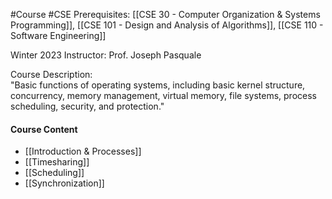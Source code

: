 #Course #CSE 
Prerequisites: [[CSE 30 - Computer Organization & Systems Programming]], [[CSE 101 - Design and Analysis of Algorithms]], [[CSE 110 - Software Engineering]]

Winter 2023
Instructor: Prof. Joseph Pasquale

Course Description:  
"Basic functions of operating systems, including basic kernel structure, concurrency, memory management, virtual memory, file systems, process scheduling, security, and protection."

#### Course Content
- [[Introduction & Processes]]
- [[Timesharing]]
- [[Scheduling]]
- [[Synchronization]]